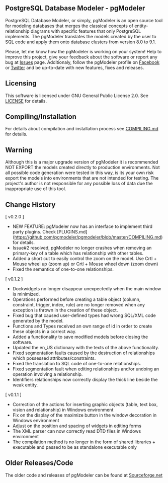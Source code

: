 PostgreSQL Database Modeler - pgModeler
---------------------------------------

PostgreSQL Database Modeler, or simply, pgModeler is an open source tool for modeling databases that merges the classical concepts of entity-relationship diagrams with specific features that only PostgreSQL implements. The pgModeler translates the models created by the user to SQL code and apply them onto database clusters from version 8.0 to 9.1.

Please, let me know how the pgModeler is working on your system! Help to improve this project, give your feedback about the software or report any bug at [Issues](https://github.com/pgmodeler/pgmodeler/issues) page. Additionaly, follow the pgModeler profile on [Facebook](https://www.facebook.com/pgmodeler) or [Twitter](https://twitter.com/pgmodeler) and be up-to-date with new features, fixes and releases.

Licensing
---------

This software is licensed under GNU General Public License 2.0. See [LICENSE](https://github.com/pgmodeler/pgmodeler/blob/master/LICENSE) for details.

Compiling/Installation
----------------------

For details about compilation and installation process see [COMPILING.md](https://github.com/pgmodeler/pgmodeler/blob/master/COMPILING.md) for details.

Warning
-------

Although this is a major upgrade version of pgModeler it is recommended NOT EXPORT the models created directly to production environments. Not all possible code generation were tested in this way, is its your own risk export the models into environments that are not intended for testing. The project's author is not responsible for any possible loss of data due the inappropriate use of this tool.

Change History
--------------

[ v0.2.0 ]

* NEW FEATURE: pgModeler now has an interface to implement third party plugins. Check [PLUGINS.md] (https://github.com/pgmodeler/pgmodeler/blob/master/COMPILING.md) for details.
* Issue#2 resolved, pgModeler no longer crashes when removing an primary-key of a table which has relationship with other tables.
* Added a short cut to easily control the zoom on the model. Use Crtl + Mouse wheel up (zoom up) or Crtl + Mouse wheel down (zoom down)
* Fixed the semantics of one-to-one relationships.

[ v0.1.2 ]

* Dockwidgets no longer disappear unexpectedly when the main window is minimized.
* Operations performed before creating a table object (column, constraint, trigger, index, rule) are no longer removed when any exception is thrown in the creation of these object.
* Fixed bug that caused user-defined types had wrong SQL/XML code generated by the model.
* Functions and Types received an own range of id in order to create these objects in a correct way.
* Added a functionality to save modified models before closing the software.
* Updated the en_US dictionary with the texts of the above functionality.
* Fixed segmentation faults caused by the destruction of relationships which possessed attributes/constraints.
* Fixed the translation to SQL code of one-to-one relationships.
* Fixed segmentation fault when editing relationships and/or undoing an operation involving a relationship.
* Identifiers relationships now correctly display the thick line beside the weak entity.

[ v0.1.1 ]

* Correction of the actions for inserting graphic objects (table, text box, vision and relationship) in Windows environment
* Fix on the display of the maximize button in the window decoration in Windows environment
* Adjust on the position and spacing of widgets in editing forms
* The XML parser can now correctly read DTD files in Windows environment
* The compilation method is no longer in the form of shared libraries + executable and passed to be as standalone executable only

Older Releases/Code
-------------------

The older code and releases of pgModeler can be found at [Sourceforge.net](http://sourceforge.net/projects/pgmodeler)
